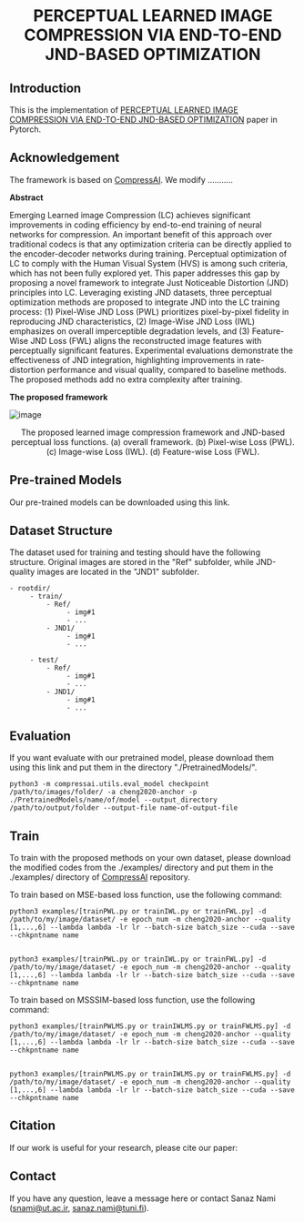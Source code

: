 <h1 align="center"> PERCEPTUAL LEARNED IMAGE COMPRESSION VIA END-TO-END JND-BASED OPTIMIZATION 


## Introduction

This is the implementation of [PERCEPTUAL LEARNED IMAGE COMPRESSION VIA END-TO-END JND-BASED OPTIMIZATION](https://arxiv.org/abs/2402.02836) paper in Pytorch.

## Acknowledgement

The framework is based on [CompressAI](https://github.com/InterDigitalInc/CompressAI). We modify ...........

**Abstract**

Emerging Learned image Compression (LC) achieves significant improvements in coding efficiency by end-to-end training of neural networks for compression. An important benefit of this approach over traditional codecs is that any optimization criteria can be directly applied to the encoder-decoder networks during training. Perceptual optimization of LC to comply with the Human Visual System (HVS) is among such criteria, which has not been fully explored yet. This paper addresses this gap by proposing a novel framework to integrate Just Noticeable Distortion (JND) principles into LC. Leveraging existing JND datasets, three perceptual optimization methods are proposed to integrate JND into the LC training process: (1) Pixel-Wise JND Loss (PWL) prioritizes pixel-by-pixel fidelity in reproducing JND characteristics, (2) Image-Wise JND Loss (IWL) emphasizes on overall imperceptible degradation levels, and (3) Feature-Wise JND Loss (FWL) aligns the reconstructed image features with perceptually significant features. Experimental evaluations demonstrate the effectiveness of JND integration, highlighting improvements in rate-distortion performance and visual quality, compared to baseline methods. The proposed methods add no extra complexity after training.


**The proposed framework**


![image](https://github.com/sanaznami/JND-LC/assets/59918141/54b0af4c-fe51-4037-a111-7107cfba6124)

<p align="center">The proposed learned image compression framework and JND-based perceptual loss functions. (a) overall framework. (b) Pixel-wise Loss (PWL). (c) Image-wise Loss (IWL). (d) Feature-wise Loss (FWL).


## Pre-trained Models
Our pre-trained models can be downloaded using this link.


## Dataset Structure
The dataset used for training and testing should have the following structure. Original images are stored in the "Ref" subfolder, while JND-quality images are located in the "JND1" subfolder.


    - rootdir/
         - train/
             - Ref/
                  - img#1
                  - ...             
             - JND1/
                  - img#1
                  - ...

         - test/
             - Ref/
                  - img#1
                  - ...             
             - JND1/
                  - img#1
                  - ...

## Evaluation
If you want evaluate with our pretrained model, please download them using this link and put them in the directory "./PretrainedModels/".

    python3 -m compressai.utils.eval_model checkpoint /path/to/images/folder/ -a cheng2020-anchor -p ./PretrainedModels/name/of/model --output_directory /path/to/output/folder --output-file name-of-output-file


## Train
To train with the proposed methods on your own dataset, please download the modified codes from the ./examples/ directory and put them in the ./examples/ directory of [CompressAI](https://github.com/InterDigitalInc/CompressAI?tab=readme-ov-file) repository.

To train based on MSE-based loss function, use the following command:

    python3 examples/[trainPWL.py or trainIWL.py or trainFWL.py] -d /path/to/my/image/dataset/ -e epoch_num -m cheng2020-anchor --quality [1,...,6] --lambda lambda -lr lr --batch-size batch_size --cuda --save --chkpntname name


    python3 examples/[trainPWL.py or trainIWL.py or trainFWL.py] -d /path/to/my/image/dataset/ -e epoch_num -m cheng2020-anchor --quality [1,...,6] --lambda lambda -lr lr --batch-size batch_size --cuda --save --chkpntname name

To train based on MSSSIM-based loss function, use the following command:

    python3 examples/[trainPWLMS.py or trainIWLMS.py or trainFWLMS.py] -d /path/to/my/image/dataset/ -e epoch_num -m cheng2020-anchor --quality [1,...,6] --lambda lambda -lr lr --batch-size batch_size --cuda --save --chkpntname name


    python3 examples/[trainPWLMS.py or trainIWLMS.py or trainFWLMS.py] -d /path/to/my/image/dataset/ -e epoch_num -m cheng2020-anchor --quality [1,...,6] --lambda lambda -lr lr --batch-size batch_size --cuda --save --chkpntname name


## Citation

If our work is useful for your research, please cite our paper:


## Contact

If you have any question, leave a message here or contact Sanaz Nami (snami@ut.ac.ir, sanaz.nami@tuni.fi).


